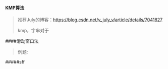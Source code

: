 #### KMP算法

> 推荐July的博客：https://blog.csdn.net/v_july_v/article/details/7041827
>
> kmp，字串对于

####滑动窗口法

> 例题:

#####sff